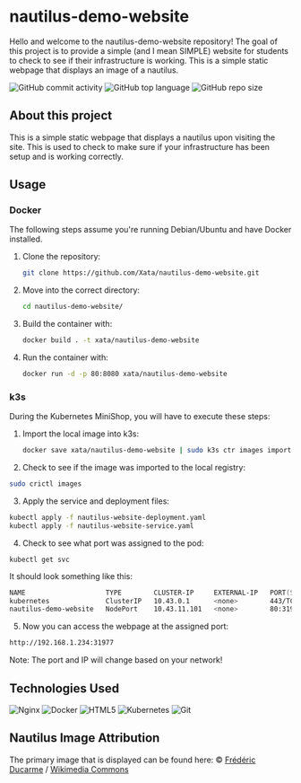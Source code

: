 # nautilus-demo-website
Hello and welcome to the nautilus-demo-website repository! The goal of this project is to provide a simple (and I mean SIMPLE) website for students to check to see if their infrastructure is working.
This is a simple static webpage that displays an image of a nautilus. 

![GitHub commit activity](https://img.shields.io/github/commit-activity/t/Xata/nautilus-demo-website?style=for-the-badge)
![GitHub top language](https://img.shields.io/github/languages/top/Xata/nautilus-demo-website?style=for-the-badge)
![GitHub repo size](https://img.shields.io/github/repo-size/Xata/nautilus-demo-website?style=for-the-badge)

## About this project

This is a simple static webpage that displays a nautilus upon visiting the site. This is used to check to make sure if your infrastructure has been setup and is working correctly. 

## Usage

### Docker
The following steps assume you're running Debian/Ubuntu and have Docker installed.

1. Clone the repository:
   ```zsh
   git clone https://github.com/Xata/nautilus-demo-website.git
   ```
2. Move into the correct directory:
   ```zsh
   cd nautilus-demo-website/
   ```

3. Build the container with:
   ```zsh
   docker build . -t xata/nautilus-demo-website
   ```

4. Run the container with:
   ```zsh
   docker run -d -p 80:8080 xata/nautilus-demo-website
   ```

### k3s

During the Kubernetes MiniShop, you will have to execute these steps:
1. Import the local image into k3s:
   ```zsh
   docker save xata/nautilus-demo-website | sudo k3s ctr images import -
   ```

2. Check to see if the image was imported to the local registry:
```zsh
sudo crictl images
```

3. Apply the service and deployment files:
```zsh
kubectl apply -f nautilus-website-deployment.yaml
kubectl apply -f nautilus-website-service.yaml
```

4. Check to see what port was assigned to the pod:
```
kubectl get svc
```

It should look something like this:
```zsh
NAME                    TYPE        CLUSTER-IP     EXTERNAL-IP   PORT(S)        AGE
kubernetes              ClusterIP   10.43.0.1      <none>        443/TCP        28m
nautilus-demo-website   NodePort    10.43.11.101   <none>        80:31977/TCP   11m
```

5. Now you can access the webpage at the assigned port:
```zsh
http://192.168.1.234:31977
```
Note: The port and IP will change based on your network!


## Technologies Used

![Nginx](https://img.shields.io/badge/nginx-%23009639.svg?style=for-the-badge&logo=nginx&logoColor=white)
![Docker](https://img.shields.io/badge/docker-%230db7ed.svg?style=for-the-badge&logo=docker&logoColor=white)
![HTML5](https://img.shields.io/badge/html5-%23E34F26.svg?style=for-the-badge&logo=html5&logoColor=white)
![Kubernetes](https://img.shields.io/badge/kubernetes-%23326ce5.svg?style=for-the-badge&logo=kubernetes&logoColor=white)
![Git](https://img.shields.io/badge/git-%23F05033.svg?style=for-the-badge&logo=git&logoColor=white)

## Nautilus Image Attribution
The primary image that is displayed can be found here: 
© <a href="/wiki/User:FredD" title="User:FredD">Frédéric Ducarme</a>&nbsp;/&nbsp;<a href="/wiki/Main_Page" title="Main Page">Wikimedia Commons</a>
